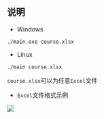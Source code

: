 ## 说明
* Windows

```
./main.exe course.xlsx
```
* Linux

```
./main course.xlsx
```
`course.xlsx`可以为任意`Excel`文件

* `Excel`文件格式示例

![](https://z3.ax1x.com/2021/09/13/4C24cd.md.png)